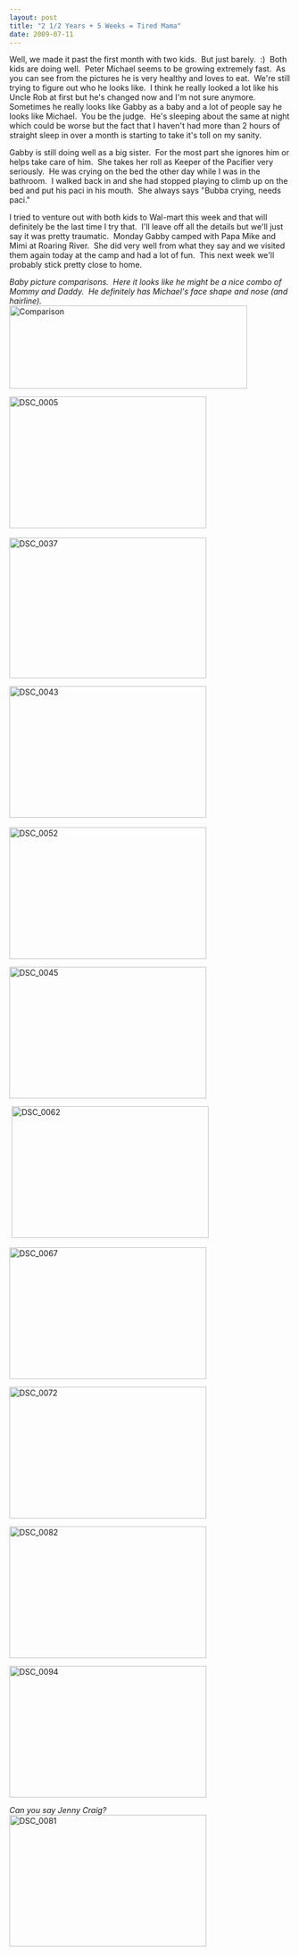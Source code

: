 ```yaml
---
layout: post
title: "2 1/2 Years + 5 Weeks = Tired Mama"
date: 2009-07-11
---
```


<p>Well, we made it past the first month with two kids.&#160; But just barely.&#160; :)&#160; Both kids are doing well.&#160; Peter Michael seems to be growing extremely fast.&#160; As you can see from the pictures he is very healthy and loves to eat.&#160; We're still trying to figure out who he looks like.&#160; I think he really looked a lot like his Uncle Rob at first but he's changed now and I'm not sure anymore.&#160; Sometimes he really looks like Gabby as a baby and a lot of people say he looks like Michael.&#160; You be the judge.&#160; He's sleeping about the same at night which could be worse but the fact that I haven't had more than 2 hours of straight sleep in over a month is starting to take it's toll on my sanity.&#160; </p>  <p>Gabby is still doing well as a big sister.&#160; For the most part she ignores him or helps take care of him.&#160; She takes her roll as Keeper of the Pacifier very seriously.&#160; He was crying on the bed the other day while I was in the bathroom.&#160; I walked back in and she had stopped playing to climb up on the bed and put his paci in his mouth.&#160; She always says &quot;Bubba crying, needs paci.&quot;&#160; </p>  <p>I tried to venture out with both kids to Wal-mart this week and that will definitely be the last time I try that.&#160; I'll leave off all the details but we'll just say it was pretty traumatic.&#160; Monday Gabby camped with Papa Mike and Mimi at Roaring River.&#160; She did very well from what they say and we visited them again today at the camp and had a lot of fun.&#160; This next week we'll probably stick pretty close to home.</p>  <p><em>Baby picture comparisons.&#160; Here it looks like he might be a nice combo of Mommy and Daddy.&#160; He definitely has Michael's face shape and nose (and hairline).&#160;&#160; </em>    <br /><a href="http://www.thepaladinos.com/image.axd?picture=WindowsLiveWriter/212Years5WeeksTiredMama_1064D/Comparison_4.jpg" target="_blank"><img style="border-right: 0px; border-top: 0px; border-left: 0px; border-bottom: 0px" height="149" alt="Comparison" src="http://www.thepaladinos.com/image.axd?picture=WindowsLiveWriter/212Years5WeeksTiredMama_1064D/Comparison_thumb_1.jpg" width="426" border="0" /></a> </p>  <p><a href="http://www.thepaladinos.com/image.axd?picture=WindowsLiveWriter/212Years5WeeksTiredMama_1064D/DSC_0005.jpg" target="_blank"><img style="border-right: 0px; border-top: 0px; border-left: 0px; border-bottom: 0px" height="236" alt="DSC_0005" src="http://www.thepaladinos.com/image.axd?picture=WindowsLiveWriter/212Years5WeeksTiredMama_1064D/DSC_0005_thumb.jpg" width="353" border="0" /></a>&#160;&#160;&#160;&#160;&#160;&#160;&#160;&#160; </p>  <p><a href="http://www.thepaladinos.com/image.axd?picture=WindowsLiveWriter/212Years5WeeksTiredMama_1064D/DSC_0037.jpg" target="_blank"><img style="border-right: 0px; border-top: 0px; border-left: 0px; border-bottom: 0px" height="252" alt="DSC_0037" src="http://www.thepaladinos.com/image.axd?picture=WindowsLiveWriter/212Years5WeeksTiredMama_1064D/DSC_0037_thumb.jpg" width="353" border="0" /></a></p>  <p><a href="http://www.thepaladinos.com/image.axd?picture=WindowsLiveWriter/212Years5WeeksTiredMama_1064D/DSC_0043.jpg" target="_blank"><img style="border-right: 0px; border-top: 0px; border-left: 0px; border-bottom: 0px" height="236" alt="DSC_0043" src="http://www.thepaladinos.com/image.axd?picture=WindowsLiveWriter/212Years5WeeksTiredMama_1064D/DSC_0043_thumb.jpg" width="353" border="0" /></a>&#160;&#160;&#160;&#160; </p>  <p><a href="http://www.thepaladinos.com/image.axd?picture=WindowsLiveWriter/212Years5WeeksTiredMama_1064D/DSC_0045.jpg" target="_blank"><a href="http://www.thepaladinos.com/image.axd?picture=WindowsLiveWriter/212Years5WeeksTiredMama_1064D/DSC_0052.jpg" target="_blank"><img style="border-right: 0px; border-top: 0px; border-left: 0px; border-bottom: 0px" height="236" alt="DSC_0052" src="http://www.thepaladinos.com/image.axd?picture=WindowsLiveWriter/212Years5WeeksTiredMama_1064D/DSC_0052_thumb.jpg" width="353" border="0" /></a></a></p>  <p><img style="border-right: 0px; border-top: 0px; border-left: 0px; border-bottom: 0px" height="236" alt="DSC_0045" src="http://www.thepaladinos.com/image.axd?picture=WindowsLiveWriter/212Years5WeeksTiredMama_1064D/DSC_0045_thumb.jpg" width="353" border="0" /> </p>  <p>&#160;<a href="http://www.thepaladinos.com/image.axd?picture=WindowsLiveWriter/212Years5WeeksTiredMama_1064D/DSC_0062.jpg" target="_blank"><img style="border-right: 0px; border-top: 0px; border-left: 0px; border-bottom: 0px" height="236" alt="DSC_0062" src="http://www.thepaladinos.com/image.axd?picture=WindowsLiveWriter/212Years5WeeksTiredMama_1064D/DSC_0062_thumb.jpg" width="353" border="0" /></a> </p>  <p><a href="http://www.thepaladinos.com/image.axd?picture=WindowsLiveWriter/212Years5WeeksTiredMama_1064D/DSC_0067.jpg" target="_blank"><img style="border-right: 0px; border-top: 0px; border-left: 0px; border-bottom: 0px" height="236" alt="DSC_0067" src="http://www.thepaladinos.com/image.axd?picture=WindowsLiveWriter/212Years5WeeksTiredMama_1064D/DSC_0067_thumb.jpg" width="353" border="0" /></a> </p>  <p><a href="http://www.thepaladinos.com/image.axd?picture=WindowsLiveWriter/212Years5WeeksTiredMama_1064D/DSC_0072.jpg" target="_blank"><img style="border-right: 0px; border-top: 0px; border-left: 0px; border-bottom: 0px" height="236" alt="DSC_0072" src="http://www.thepaladinos.com/image.axd?picture=WindowsLiveWriter/212Years5WeeksTiredMama_1064D/DSC_0072_thumb.jpg" width="353" border="0" /></a> </p>  <p><a href="http://www.thepaladinos.com/image.axd?picture=WindowsLiveWriter/212Years5WeeksTiredMama_1064D/DSC_0082.jpg" target="_blank"><img style="border-right: 0px; border-top: 0px; border-left: 0px; border-bottom: 0px" height="236" alt="DSC_0082" src="http://www.thepaladinos.com/image.axd?picture=WindowsLiveWriter/212Years5WeeksTiredMama_1064D/DSC_0082_thumb.jpg" width="353" border="0" /></a> </p>  <p><a href="http://www.thepaladinos.com/image.axd?picture=WindowsLiveWriter/212Years5WeeksTiredMama_1064D/DSC_0094.jpg" target="_blank"><img style="border-right: 0px; border-top: 0px; border-left: 0px; border-bottom: 0px" height="236" alt="DSC_0094" src="http://www.thepaladinos.com/image.axd?picture=WindowsLiveWriter/212Years5WeeksTiredMama_1064D/DSC_0094_thumb.jpg" width="353" border="0" /></a> </p>  <p><em>Can you say Jenny Craig?</em>    <br /><a href="http://www.thepaladinos.com/image.axd?picture=WindowsLiveWriter/212Years5WeeksTiredMama_1064D/DSC_0081.jpg" target="_blank"><img style="border-right: 0px; border-top: 0px; border-left: 0px; border-bottom: 0px" height="236" alt="DSC_0081" src="http://www.thepaladinos.com/image.axd?picture=WindowsLiveWriter/212Years5WeeksTiredMama_1064D/DSC_0081_thumb.jpg" width="353" border="0" /></a></p>
